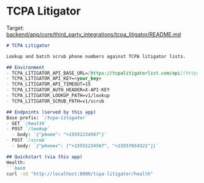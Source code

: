 
# TCPA Litigator
Target: [backend/app/core/third_party_integrations/tcpa_litigator/README.md](cci:7://file:///c:/Users/tyriq.DESKTOP-U7P592K/OneDrive/Documents/Github-New/deal-scale-backend-autoscaling/backend/app/core/third_party_integrations/tcpa_litigator/README.md:0:0-0:0)

```markdown
# TCPA Litigator

Lookup and batch scrub phone numbers against TCPA litigator lists.

## Environment
- TCPA_LITIGATOR_API_BASE_URL=[https://tcpalitigatorlist.com/api](https://tcpalitigatorlist.com/api)
- TCPA_LITIGATOR_API_KEY=<your_key>
- TCPA_LITIGATOR_API_TIMEOUT=15
- TCPA_LITIGATOR_AUTH_HEADER=X-API-KEY
- TCPA_LITIGATOR_LOOKUP_PATH=v1/lookup
- TCPA_LITIGATOR_SCRUB_PATH=v1/scrub

## Endpoints (served by this app)
Base prefix: `/tcpa-litigator`
- GET `/health`
- POST `/lookup`
  - body: `{"phone": "+15551234567"}`
- POST `/scrub`
  - body: `{"phones": ["+15551234567", "+15557654321"]}`

## Quickstart (via this app)
Health:
```bash
curl -sS "http://localhost:8000/tcpa-litigator/health"